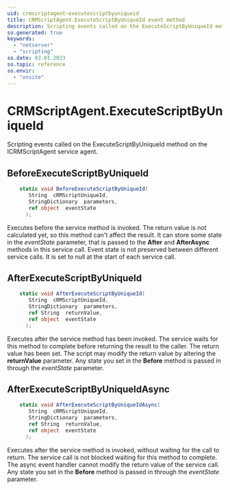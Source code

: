 ```yaml
---
uid: crmscriptagent-executescriptbyuniqueid
title: CRMScriptAgent.ExecuteScriptByUniqueId event method
description: Scripting events called on the ExecuteScriptByUniqueId method on the CRMScriptAgent service agent.
so.generated: true
keywords:
  - "netserver"
  - "scripting"
so.date: 03.01.2023
so.topic: reference
so.envir:
  - "onsite"
---
```

# CRMScriptAgent.ExecuteScriptByUniqueId

Scripting events called on the <see cref='M:SuperOffice.CRM.Services.ICRMScriptAgent.ExecuteScriptByUniqueId'>ExecuteScriptByUniqueId</see> method on the <see cref='ICRMScriptAgent'>ICRMScriptAgent</see>  service agent.

## BeforeExecuteScriptByUniqueId
```cs
    static void BeforeExecuteScriptByUniqueId(
       String  cRMScriptUniqueId,
       StringDictionary  parameters,
       ref object  eventState
      );
```
Executes before the service method is invoked.
The return value is not calculated yet, so this method can't affect the result.
It can store some state in the *eventState* parameter, that is passed to the **After** and **AfterAsync** methods in this service call.
Event state is not preserved between different service calls. It is set to null at the start of each service call.
## AfterExecuteScriptByUniqueId
```cs
    static void AfterExecuteScriptByUniqueId(
       String  cRMScriptUniqueId,
       StringDictionary  parameters,
       ref String  returnValue,
       ref object  eventState
      );
```
Executes after the service method has been invoked. The service waits for this method to complete before returning the result to the caller.
The return value has been set. The script may modify the return value by altering the **returnValue** parameter.
Any state you set in the **Before** method is passed in through the *eventState* parameter.
## AfterExecuteScriptByUniqueIdAsync
```cs
    static void AfterExecuteScriptByUniqueIdAsync(
       String  cRMScriptUniqueId,
       StringDictionary  parameters,
       ref String  returnValue,
       ref object  eventState
      );
```
Executes after the service method is invoked, without waiting for the call to return.
The service call is not blocked waiting for this method to complete.
The async event handler cannot modify the return value of the service call.
Any state you set in the **Before** method is passed in through the *eventState* parameter.

